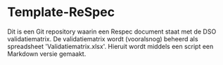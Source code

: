 # Template-ReSpec

Dit is een Git repository waarin een Respec document staat met de DSO validatiematrix.
De validatiematrix wordt (vooralsnog) beheerd als spreadsheet
'Validatiematrix.xlsx'. Hieruit wordt middels een script een Markdown versie
gemaakt.



